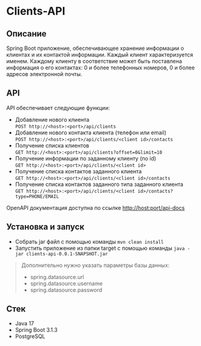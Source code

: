 # Clients-API

## Описание
Spring Boot приложение, обеспечивающее хранение информации о клиентах и их контактой информации. Каждый клиент характеризуется именем. Каждому клиенту в соответствие может быть поставлена информация о его контактах: 0 и более телефонных номеров, 0 и более адресов электронной почты.

## API
API обеспечивает следующие функции:

- Добавление нового клиента\
`POST http://<host>:<port>/api/clients`
- Добавление нового контакта клиента (телефон или email)\
`POST http://<host>:<port>/api/clients/<client id>/contacts`
- Получение списка клиентов\
`GET http://<host>:<port>/api/clients?offset=0&limit=10`
- Получение информации по заданному клиенту (по id)\
`GET http://<host>:<port>/api/clients/<client id>`
- Получение списка контактов заданного клиента\
`GET http://<host>:<port>/api/clients/<client id>/contacts`
- Получение списка контактов заданного типа заданного клиента\
`GET http://<host>:<port>/api/clients/<client id>/contacts?type=PHONE/EMAIL`

OpenAPI документация доступна по ссылке [http://host:port/api-docs](http://host:port/api-docs)

## Установка и запуск
- Собрать jar файл с помощью команды `mvn clean install`
- Запустить приложение из папки target с помощью команды `java -jar clients-api-0.0.1-SNAPSHOT.jar`
> Дополнительно нужно указать параметры базы данных:
> - spring.datasource.url
> - spring.datasource.username
> - spring.datasource.password

## Стек
- Java 17
- Spring Boot 3.1.3
- PostgreSQL

